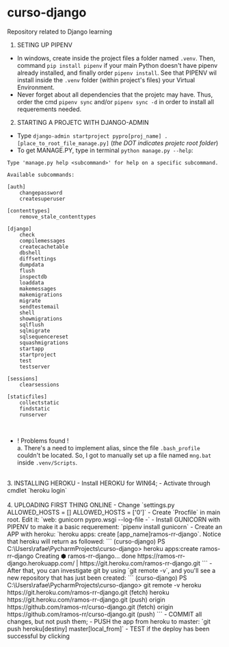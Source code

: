# curso-django
Repository related to Django learning

1. SETING UP PIPENV<br>
- In windows, create inside the project files a folder named `.venv`. Then, command `pip install pipenv` if your main 
Python doesn't have pipenv already installed, and finally order `pipenv install`. See that PIPENV wil install inside the
`.venv` folder (within project's files) your Virtual Environment.
- Never forget about all dependencies that the projetc may have. Thus, order the cmd `pipenv sync` and/or `pipenv sync -d`
in order to install all requerements needed.

2. STARTING A PROJETC WITH DJANGO-ADMIN
- Type `django-admin startproject pypro[proj_name] .[place_to_root_file_manage.py]` (_the DOT indicates projetc root 
folder_)
- To get MANAGE.PY, type in terminal `python manage.py --help`:
````
Type 'manage.py help <subcommand>' for help on a specific subcommand.

Available subcommands:

[auth]
    changepassword
    createsuperuser

[contenttypes]
    remove_stale_contenttypes

[django]
    check
    compilemessages
    createcachetable
    dbshell
    diffsettings
    dumpdata
    flush
    inspectdb
    loaddata
    makemessages
    makemigrations
    migrate
    sendtestemail
    shell
    showmigrations
    sqlflush
    sqlmigrate
    sqlsequencereset
    squashmigrations
    startapp
    startproject
    test
    testserver

[sessions]
    clearsessions

[staticfiles]
    collectstatic
    findstatic
    runserver
````
<br>

- ! Problems found !<br>
a. There's a need to implement alias, since the file `.bash_profile` couldn't be located. So, I got to manually set up
a file named `mng.bat` inside `.venv/Scripts`.<br>
<br>
3. INSTALLING HEROKU
- Install HEROKU for WIN64;
- Activate through cmdlet `heroku login`
<br><br>
4. UPLOADING FIRST THING ONLINE
- Change `settings.py <from> ALLOWED_HOSTS = [] <to> ALLOWED_HOSTS = ['0']`
- Create `Procfile` in main root. Edit it: `web: gunicorn pypro.wsgi --log-file -`
- Install GUNICORN with PIPENV to make it a basic requerement: `pipenv install gunicorn`
- Create an APP with heroku: `heroku apps: create [app_name]ramos-rr-django`. Notice that heroku will return as 
followed:
```
    (curso-django) PS C:\Users\rafae\PycharmProjects\curso-django> heroku apps:create ramos-rr-django
    Creating ⬢ ramos-rr-django... done
    https://ramos-rr-django.herokuapp.com/ | https://git.heroku.com/ramos-rr-django.git
```
- After that, you can investigate git by using `git remote -v`, and you'll see a new repository that has just been 
created:
```
    (curso-django) PS C:\Users\rafae\PycharmProjects\curso-django> git remote -v
    heroku  https://git.heroku.com/ramos-rr-django.git (fetch)
    heroku  https://git.heroku.com/ramos-rr-django.git (push)
    origin  https://github.com/ramos-rr/curso-django.git (fetch)
    origin  https://github.com/ramos-rr/curso-django.git (push)
```
- COMMIT all changes, but not push them;
- PUSH the app from heroku to master: `git push heroku[destiny] master[local_from]`
- TEST if the deploy has been successful by clicking 
